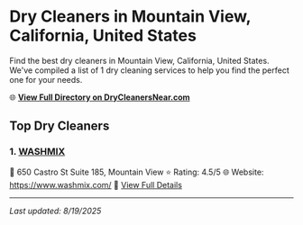 # Dry Cleaners in Mountain View, California, United States

Find the best dry cleaners in Mountain View, California, United States. We've compiled a list of 1 dry cleaning services to help you find the perfect one for your needs.

🌐 **[View Full Directory on DryCleanersNear.com](https://drycleanersnear.com/city/US/California/Mountain%20View)**

## Top Dry Cleaners

### 1. [WASHMIX](https://drycleanersnear.com/dryCleaner/689d43d1756b71cad101f3dd/washmix)
📍 650 Castro St Suite 185, Mountain View
⭐ Rating: 4.5/5
🌐 Website: https://www.washmix.com/
🔗 [View Full Details](https://drycleanersnear.com/dryCleaner/689d43d1756b71cad101f3dd/washmix)


---

*Last updated: 8/19/2025*

